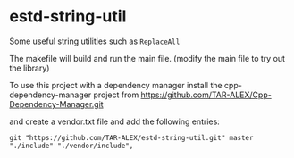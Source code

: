 # estd-string-util

Some useful string utilities such as `ReplaceAll`

The makefile will build and run the main file. (modify the main file to try out the library)

To use this project with a dependency manager install the cpp-dependency-manager project from https://github.com/TAR-ALEX/Cpp-Dependency-Manager.git

and create a vendor.txt file and add the following entries:

```
git "https://github.com/TAR-ALEX/estd-string-util.git" master "./include" "./vendor/include",

```
